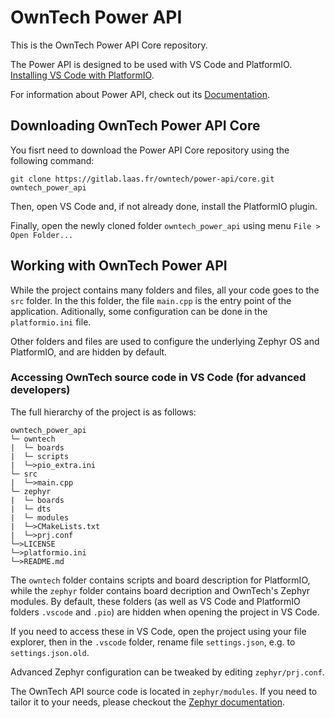 # OwnTech Power API

This is the OwnTech Power API Core repository.

The Power API is designed to be used with VS Code and PlatformIO.
[Installing VS Code with PlatformIO](https://platformio.org/install/ide?install=vscode).

For information about Power API, check out its [Documentation](https://docs.owntech.org/#/renders/API/home).


## Downloading OwnTech Power API Core

You fisrt need to download the Power API Core repository using the following command:

`git clone https://gitlab.laas.fr/owntech/power-api/core.git owntech_power_api`

Then, open VS Code and, if not already done, install the PlatformIO plugin.

Finally, open the newly cloned folder `owntech_power_api` using menu `File > Open Folder...`


## Working with OwnTech Power API

While the project contains many folders and files, all your code goes to the `src` folder.
In the this folder, the file `main.cpp` is the entry point of the application.
Aditionally, some configuration can be done in the `platformio.ini` file.

Other folders and files are used to configure the underlying Zephyr OS and PlatformIO, and are hidden by default.


### Accessing OwnTech source code in VS Code (for advanced developers)

The full hierarchy of the project is as follows:

```
owntech_power_api
└─ owntech
|  └─ boards
|  └─ scripts
|  └─>pio_extra.ini
└─ src
|  └─>main.cpp
└─ zephyr
|  └─ boards
|  └─ dts
|  └─ modules
|  └─>CMakeLists.txt
|  └─>prj.conf
└─>LICENSE
└─>platformio.ini
└─>README.md
```

The `owntech` folder contains scripts and board description for PlatformIO, while the `zephyr` folder contains board decription and OwnTech's Zephyr modules.
By default, these folders (as well as VS Code and PlatformIO folders `.vscode` and `.pio`) are hidden when opening the project in VS Code.

If you need to access these in VS Code, open the project using your file explorer, then in the `.vscode` folder, rename file `settings.json`, e.g. to `settings.json.old`.

Advanced Zephyr configuration can be tweaked by editing `zephyr/prj.conf`.

The OwnTech API source code is located in `zephyr/modules`. If you need to tailor it to your needs, please checkout the [Zephyr documentation](https://docs.zephyrproject.org/3.4.0/).
